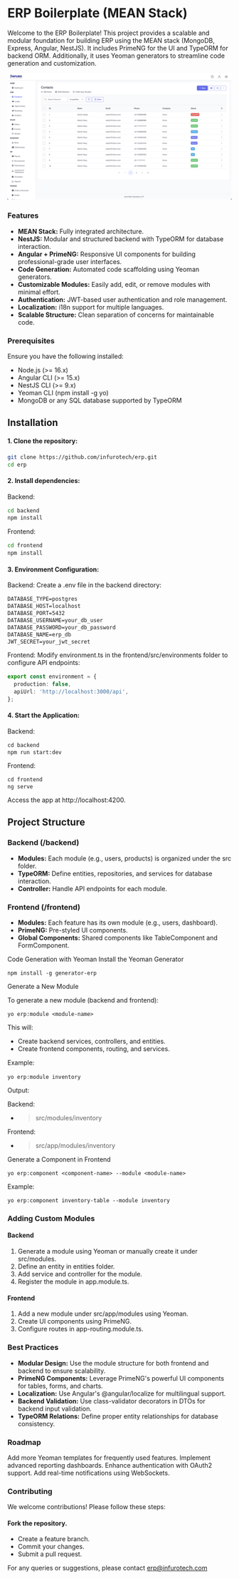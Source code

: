 # ERP Boilerplate (MEAN Stack)

Welcome to the ERP Boilerplate! This project provides a scalable and modular foundation for building ERP using the MEAN stack (MongoDB, Express, Angular, NestJS). It includes PrimeNG for the UI and TypeORM for backend ORM. Additionally, it uses Yeoman generators to streamline code generation and customization.

![CRM](./document/contacts.png)

### Features
* **MEAN Stack:** Fully integrated architecture.
* **NestJS:** Modular and structured backend with TypeORM for database interaction.
* **Angular + PrimeNG:** Responsive UI components for building professional-grade user interfaces.
* **Code Generation:** Automated code scaffolding using Yeoman generators.
* **Customizable Modules:** Easily add, edit, or remove modules with minimal effort.
* **Authentication:** JWT-based user authentication and role management.
* **Localization:** i18n support for multiple languages.
* **Scalable Structure:** Clean separation of concerns for maintainable code.

### Prerequisites
Ensure you have the following installed:

* Node.js (>= 16.x)
* Angular CLI (>= 15.x)
* NestJS CLI (>= 9.x)
* Yeoman CLI (npm install -g yo)
* MongoDB or any SQL database supported by TypeORM

## Installation

#### 1. Clone the repository:

```bash
git clone https://github.com/infurotech/erp.git
cd erp
```

#### 2. Install dependencies:
Backend:

```bash
cd backend
npm install
```

Frontend:
``` bash
cd frontend
npm install
```

#### 3. Environment Configuration:
Backend:
Create a .env file in the backend directory:

```
DATABASE_TYPE=postgres
DATABASE_HOST=localhost
DATABASE_PORT=5432
DATABASE_USERNAME=your_db_user
DATABASE_PASSWORD=your_db_password
DATABASE_NAME=erp_db
JWT_SECRET=your_jwt_secret
```

Frontend:
Modify environment.ts in the frontend/src/environments folder to configure API endpoints:

```typescript
export const environment = {
  production: false,
  apiUrl: 'http://localhost:3000/api',
};
```

#### 4. Start the Application:

Backend:

```
cd backend
npm run start:dev
```

Frontend:

```
cd frontend
ng serve
```

Access the app at http://localhost:4200.

## Project Structure

### Backend (/backend)

* **Modules:** Each module (e.g., users, products) is organized under the src folder.
* **TypeORM:** Define entities, repositories, and services for database interaction.
* **Controller:** Handle API endpoints for each module.

### Frontend (/frontend)
* **Modules:** Each feature has its own module (e.g., users, dashboard).
* **PrimeNG:** Pre-styled UI components.
* **Global Components:** Shared components like TableComponent and FormComponent.

Code Generation with Yeoman
Install the Yeoman Generator

```
npm install -g generator-erp
```

Generate a New Module

To generate a new module (backend and frontend):

```
yo erp:module <module-name>
```

This will:

* Create backend services, controllers, and entities.
* Create frontend components, routing, and services.

Example:

```yo erp:module inventory```

Output:

Backend:
* >src/modules/inventory

Frontend:
* >src/app/modules/inventory

Generate a Component in Frontend

```
yo erp:component <component-name> --module <module-name>
```
Example:

```
yo erp:component inventory-table --module inventory
```

### Adding Custom Modules

#### Backend

1. Generate a module using Yeoman or manually create it under src/modules.
2. Define an entity in entities folder.
3. Add service and controller for the module.
4. Register the module in app.module.ts.

#### Frontend

1. Add a new module under src/app/modules using Yeoman.
2. Create UI components using PrimeNG.
3. Configure routes in app-routing.module.ts.

### Best Practices

* **Modular Design:** Use the module structure for both frontend and backend to ensure scalability.
* **PrimeNG Components:** Leverage PrimeNG's powerful UI components for tables, forms, and charts.
* **Localization:** Use Angular's @angular/localize for multilingual support.
* **Backend Validation:** Use class-validator decorators in DTOs for backend input validation.
* **TypeORM Relations:** Define proper entity relationships for database consistency.

### Roadmap
Add more Yeoman templates for frequently used features.
Implement advanced reporting dashboards.
Enhance authentication with OAuth2 support.
Add real-time notifications using WebSockets.

### Contributing
We welcome contributions! Please follow these steps:

#### Fork the repository.
* Create a feature branch.
* Commit your changes.
* Submit a pull request.

For any queries or suggestions, please contact erp@infurotech.com
